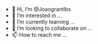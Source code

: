 - 👋 Hi, I’m @Joaograntlbs
- 👀 I’m interested in ...
- 🌱 I’m currently learning ...
- 💞️ I’m looking to collaborate on ...
- 📫 How to reach me ...

<!---
Joaograntlbs/Joaograntlbs is a ✨ special ✨ repository because its `README.md` (this file) appears on your GitHub profile.
You can click the Preview link to take a look at your changes.
--->
